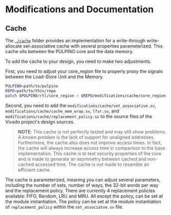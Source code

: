 # Modifications and Documentation

## Cache

The [`./cache`](./cache) folder provides an implementation for a write-through
write-allocate set-associative cache with several properties parameterized. This
cache sits between the PULPINO core and the data memory.

To add the cache to your design, you need to make two adjustments.

First, you need to adjust your core_region file to properly proxy the signals
between the Load-Store Unit and the Memory.

```bash
PULPINO=path/to/pulpino
REPO=path/to/this/repo
patch $PULPINO/rtl/core_region < $REPO/modifications/cache/core_region.sv.diff
```

Second, you need to add the `modifications/cache/set_associative.sv`,
`modifications/cache/cache_mem_wrap.sv`, `lfsr.sv`, and
`modifications/cache/replacement_policy.sv` to the source files of
the Vivado project's design sources.

> **NOTE**: This cache is not perfectly tested and may still show problems. A
> known problem is the lack of support for unaligned addresses. Furthermore, the
> cache also does not improve access times. In fact, the cache will always
> increase access time in comparison to the base implementation. This cache is
> to test security properties of the core and is made to generate an asymmetry
> between cached and non-cached accessed time. The cache is not made to resemble
> an efficient cache. 

The cache is parameterized, meaning you can adjust several parameters, including
the number of sets, number of ways, the 32-bit words per way and the replacement
policy. There are currently 4 replacement policies available: FIFO, Random, LRU
and MRU. All except the policy, can be set at the module instantiation. The
policy can be set at the module instantiation of `replacement_policy` within the
`set_associatve.sv` file.
